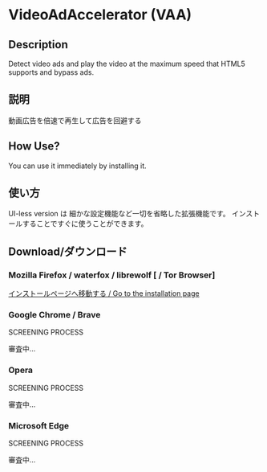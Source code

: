 # VideoAdAccelerator (VAA)

## Description

Detect video ads and play the video at the maximum speed that HTML5 supports and bypass ads.

## 説明

動画広告を倍速で再生して広告を回避する

## How Use?

You can use it immediately by installing it.

## 使い方

UI-less version は 細かな設定機能など一切を省略した拡張機能です。
インストールすることですぐに使うことができます。

## Download/ダウンロード

### Mozilla Firefox / waterfox / librewolf [ / Tor Browser]

[インストールページへ移動する / Go to the installation page](https://addons.mozilla.org/ja/firefox/addon/video-ad-accelerator-ui-less/)

### Google Chrome / Brave

SCREENING PROCESS

審査中...

### Opera

SCREENING PROCESS

審査中...

### Microsoft Edge

SCREENING PROCESS

審査中...

<!-- This is a [Plasmo extension](https://docs.plasmo.com/) project bootstrapped with [`plasmo init`](https://www.npmjs.com/package/plasmo).

## Getting Started

First, run the development server:

```bash
pnpm dev
# or
npm run dev
```

Open your browser and load the appropriate development build. For example, if you are developing for the chrome browser, using manifest v3, use: `build/chrome-mv3-dev`.

You can start editing the popup by modifying `popup.tsx`. It should auto-update as you make changes. To add an options page, simply add a `options.tsx` file to the root of the project, with a react component default exported. Likewise to add a content page, add a `content.ts` file to the root of the project, importing some module and do some logic, then reload the extension on your browser.

For further guidance, [visit our Documentation](https://docs.plasmo.com/)

## Making production build

Run the following:

```bash
pnpm build
# or
npm run build
```

This should create a production bundle for your extension, ready to be zipped and published to the stores.

## Submit to the webstores

The easiest way to deploy your Plasmo extension is to use the built-in [bpp](https://bpp.browser.market) GitHub action. Prior to using this action however, make sure to build your extension and upload the first version to the store to establish the basic credentials. Then, simply follow [this setup instruction](https://docs.plasmo.com/framework/workflows/submit) and you should be on your way for automated submission! -->
